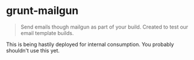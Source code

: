 # grunt-mailgun

> Send emails though mailgun as part of your build. Created to test our email template builds.

This is being hastily deployed for internal consumption. You probably shouldn't use this yet.